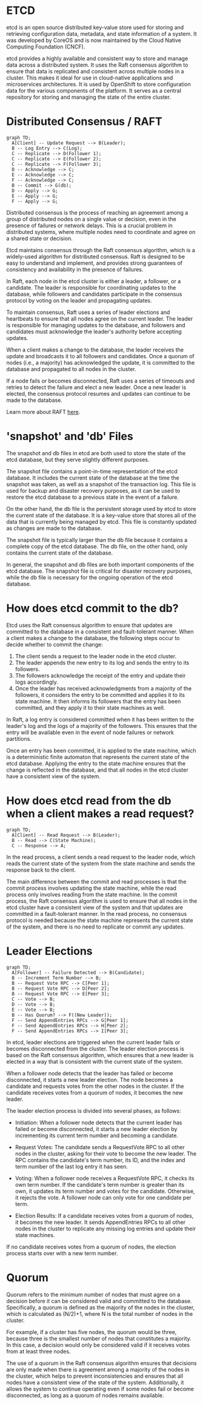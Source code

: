 # ETCD
etcd is an open source distributed key-value store used for storing and retrieving configuration data, metadata, and state information of a system. It was developed by CoreOS and is now maintained by the Cloud Native Computing Foundation (CNCF).

etcd provides a highly available and consistent way to store and manage data across a distributed system. It uses the Raft consensus algorithm to ensure that data is replicated and consistent across multiple nodes in a cluster. This makes it ideal for use in cloud-native applications and microservices architectures. It is used by OpenShift to store configuration data for the various components of the platform. It serves as a central repository for storing and managing the state of the entire cluster.

# Distributed Consensus / RAFT
```mermaid
graph TD;
  A[Client] -- Update Request --> B(Leader);
  B -- Log Entry --> C(Log);
  C -- Replicate --> D(Follower 1);
  C -- Replicate --> E(Follower 2);
  C -- Replicate --> F(Follower 3);
  D -- Acknowledge --> C;
  E -- Acknowledge --> C;
  F -- Acknowledge --> C;
  B -- Commit --> G(db);
  D -- Apply --> G;
  E -- Apply --> G;
  F -- Apply --> G;
```
Distributed consensus is the process of reaching an agreement among a group of distributed nodes on a single value or decision, even in the presence of failures or network delays. This is a crucial problem in distributed systems, where multiple nodes need to coordinate and agree on a shared state or decision.

Etcd maintains consensus through the Raft consensus algorithm, which is a widely-used algorithm for distributed consensus. Raft is designed to be easy to understand and implement, and provides strong guarantees of consistency and availability in the presence of failures.

In Raft, each node in the etcd cluster is either a leader, a follower, or a candidate. The leader is responsible for coordinating updates to the database, while followers and candidates participate in the consensus protocol by voting on the leader and propagating updates.

To maintain consensus, Raft uses a series of leader elections and heartbeats to ensure that all nodes agree on the current leader. The leader is responsible for managing updates to the database, and followers and candidates must acknowledge the leader's authority before accepting updates.

When a client makes a change to the database, the leader receives the update and broadcasts it to all followers and candidates. Once a quorum of nodes (i.e., a majority) has acknowledged the update, it is committed to the database and propagated to all nodes in the cluster.

If a node fails or becomes disconnected, Raft uses a series of timeouts and retries to detect the failure and elect a new leader. Once a new leader is elected, the consensus protocol resumes and updates can continue to be made to the database.

Learn more about RAFT [here](https://raft.github.io/).

# 'snapshot' and 'db' Files
The snapshot and db files in etcd are both used to store the state of the etcd database, but they serve slightly different purposes.

The snapshot file contains a point-in-time representation of the etcd database. It includes the current state of the database at the time the snapshot was taken, as well as a snapshot of the transaction log. This file is used for backup and disaster recovery purposes, as it can be used to restore the etcd database to a previous state in the event of a failure.

On the other hand, the db file is the persistent storage used by etcd to store the current state of the database. It is a key-value store that stores all of the data that is currently being managed by etcd. This file is constantly updated as changes are made to the database.

The snapshot file is typically larger than the db file because it contains a complete copy of the etcd database. The db file, on the other hand, only contains the current state of the database.

In general, the snapshot and db files are both important components of the etcd database. The snapshot file is critical for disaster recovery purposes, while the db file is necessary for the ongoing operation of the etcd database.

# How does etcd commit to the db?
Etcd uses the Raft consensus algorithm to ensure that updates are committed to the database in a consistent and fault-tolerant manner. When a client makes a change to the database, the following steps occur to decide whether to commit the change:

1. The client sends a request to the leader node in the etcd cluster.
2. The leader appends the new entry to its log and sends the entry to its followers.
3. The followers acknowledge the receipt of the entry and update their logs accordingly.
4. Once the leader has received acknowledgments from a majority of the followers, it considers the entry to be committed and applies it to its state machine. It then informs its followers that the entry has been committed, and they apply it to their state machines as well.

In Raft, a log entry is considered committed when it has been written to the leader's log and the logs of a majority of the followers. This ensures that the entry will be available even in the event of node failures or network partitions.

Once an entry has been committed, it is applied to the state machine, which is a deterministic finite automaton that represents the current state of the etcd database. Applying the entry to the state machine ensures that the change is reflected in the database, and that all nodes in the etcd cluster have a consistent view of the system.

# How does etcd read from the db when a client makes a read request?
```mermaid
graph TD;
  A[Client] -- Read Request --> B(Leader);
  B -- Read --> C(State Machine);
  C -- Response --> A;
```
In the read process, a client sends a read request to the leader node, which reads the current state of the system from the state machine and sends the response back to the client.

The main difference between the commit and read processes is that the commit process involves updating the state machine, while the read process only involves reading from the state machine. In the commit process, the Raft consensus algorithm is used to ensure that all nodes in the etcd cluster have a consistent view of the system and that updates are committed in a fault-tolerant manner. In the read process, no consensus protocol is needed because the state machine represents the current state of the system, and there is no need to replicate or commit any updates.

# Leader Elections
```mermaid
graph TD;
  A[Follower] -- Failure Detected --> B(Candidate);
  B -- Increment Term Number --> B;
  B -- Request Vote RPC --> C[Peer 1];
  B -- Request Vote RPC --> D[Peer 2];
  B -- Request Vote RPC --> E[Peer 3];
  C -- Vote --> B;
  D -- Vote --> B;
  E -- Vote --> B;
  B -- Has Quorum? --> F((New Leader));
  F -- Send AppendEntries RPCs --> G[Peer 1];
  F -- Send AppendEntries RPCs --> H[Peer 2];
  F -- Send AppendEntries RPCs --> I[Peer 3];
```
In etcd, leader elections are triggered when the current leader fails or becomes disconnected from the cluster. The leader election process is based on the Raft consensus algorithm, which ensures that a new leader is elected in a way that is consistent with the current state of the system.

When a follower node detects that the leader has failed or become disconnected, it starts a new leader election. The node becomes a candidate and requests votes from the other nodes in the cluster. If the candidate receives votes from a quorum of nodes, it becomes the new leader.

The leader election process is divided into several phases, as follows:

- Initiation: When a follower node detects that the current leader has failed or become disconnected, it starts a new leader election by incrementing its current term number and becoming a candidate.

- Request Votes: The candidate sends a RequestVote RPC to all other nodes in the cluster, asking for their vote to become the new leader. The RPC contains the candidate's term number, its ID, and the index and term number of the last log entry it has seen.

- Voting: When a follower node receives a RequestVote RPC, it checks its own term number. If the candidate's term number is greater than its own, it updates its term number and votes for the candidate. Otherwise, it rejects the vote. A follower node can only vote for one candidate per term.

- Election Results: If a candidate receives votes from a quorum of nodes, it becomes the new leader. It sends AppendEntries RPCs to all other nodes in the cluster to replicate any missing log entries and update their state machines.

If no candidate receives votes from a quorum of nodes, the election process starts over with a new term number.

# Quorum
Quorum refers to the minimum number of nodes that must agree on a decision before it can be considered valid and committed to the database. Specifically, a quorum is defined as the majority of the nodes in the cluster, which is calculated as (N/2)+1, where N is the total number of nodes in the cluster.

For example, if a cluster has five nodes, the quorum would be three, because three is the smallest number of nodes that constitutes a majority. In this case, a decision would only be considered valid if it receives votes from at least three nodes.

The use of a quorum in the Raft consensus algorithm ensures that decisions are only made when there is agreement among a majority of the nodes in the cluster, which helps to prevent inconsistencies and ensures that all nodes have a consistent view of the state of the system. Additionally, it allows the system to continue operating even if some nodes fail or become disconnected, as long as a quorum of nodes remains available.
